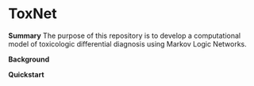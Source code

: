# ToxNet 

**Summary** The purpose of this repository is to develop a computational model of toxicologic differential diagnosis using Markov Logic Networks. 

**Background**

**Quickstart** 
